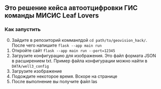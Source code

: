 ## Это решение кейса **автоотцифровки ГИС** команды __МИСИС Leaf Lovers__

### Как запустить
0. Зайдите в репозиторий комманлдой `cd path/to/geovision_hack/`. После чего напишите `flask --app main run`
1. Откройте сайт `flask --app main run --port=12345`
2. Загрузите конфигурацию для изображения. Это файл формата JSON в расширением txt. Пример файла конфигурации можно найти в `DATA/well3_config`
3. Загрузите изображение
4. Подождите некоторое время. Вскоре на странице 
4. После выполнение вы получите файл las
